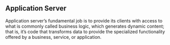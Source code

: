 ## Application Server
Application server’s fundamental job is to provide its clients with access to what is commonly called business logic, which generates dynamic content; that is, it’s code that transforms data to provide the specialized functionality offered by a business, service, or application.

